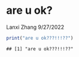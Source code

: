are u ok?
================
Lanxi Zhang
9/27/2022

``` r
print("are u ok???!!!??")
```

    ## [1] "are u ok???!!!??"
